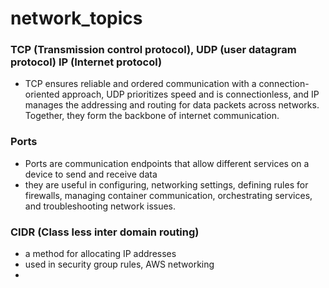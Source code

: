 # network_topics
### TCP (Transmission control protocol), UDP (user datagram protocol) IP (Internet protocol)
- TCP ensures reliable and ordered communication with a connection-oriented
approach, UDP prioritizes speed and is connectionless, and IP manages the addressing
and routing for data packets across networks. Together, they form the backbone of
internet communication.

### Ports
 - Ports are communication endpoints that allow different services on a device to send
and receive data
- they are useful in configuring, networking settings, defining rules for firewalls, managing container communication, orchestrating services, and troubleshooting network issues.
### CIDR (Class less inter domain routing)
- a method for allocating IP addresses
- used in security group rules, AWS networking
- 
